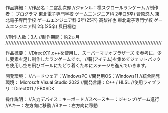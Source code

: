 作品詳細：
//作品名：二宮乱次郎
//ジャンル：横スクロールランゲーム
//制作者：
プログラマ
東北電子専門学校 ゲームエンジニア科 2年(25卒) 菅原悠人
東北電子専門学校 ゲームエンジニア科 2年(25卒) 高梨祥也
東北電子専門学校 ゲームエンジニア科 2年(25卒) 貝田桐也

//制作人数：3人
//制作期間：約2ヵ月
///////////////////////////////////////////////////////////////////////////////////////////////////

作品概要：
//DirectX11,c++を使用し、スーパーマリオブラザーズ を参考に、少し要素を足し制作したランゲームです。
//薪(アイテム)を集めてジェットパックを使用し空を飛びゴールにたどり着くためにステージを進んでいきます。

開発環境：
//ハードウェア：WindowsPC
//開発用OS：Windows11
//統合開発環境： Microsoft Visual Studio 2022
//開発言語：C++ / HLSL
//使用ライブラリ：DirectX11 / FBXSDK

操作説明：
//入力デバイス：キーボード
//スペースキー：ジャンプ/ゲーム進行
//Aキー：左方向に移動
//Bキー：右方向に移動

